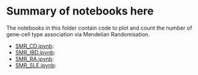 # Summary of notebooks here

The notebooks in this folder contain code to plot and count the number of gene-cell type association via Mendelian Randomisation.

* [SMR_CD.ipynb](SMR_CD.ipynb):
* [SMR_IBD.ipynb](SMR_IBD.ipynb):
* [SMR_RA.ipynb](SMR_RA.ipynb):
* [SMR_SLE.ipynb](SMR_SLE.ipynb):
